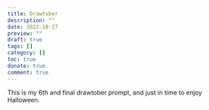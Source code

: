 ```yaml
---
title: Drawtober
description: ""
date: 2022-10-27
preview: ""
draft: true
tags: []
category: []
toc: true
donate: true
comment: true
---
```

This is my 6th and final drawtober prompt, and just in time to enjoy Halloween.


